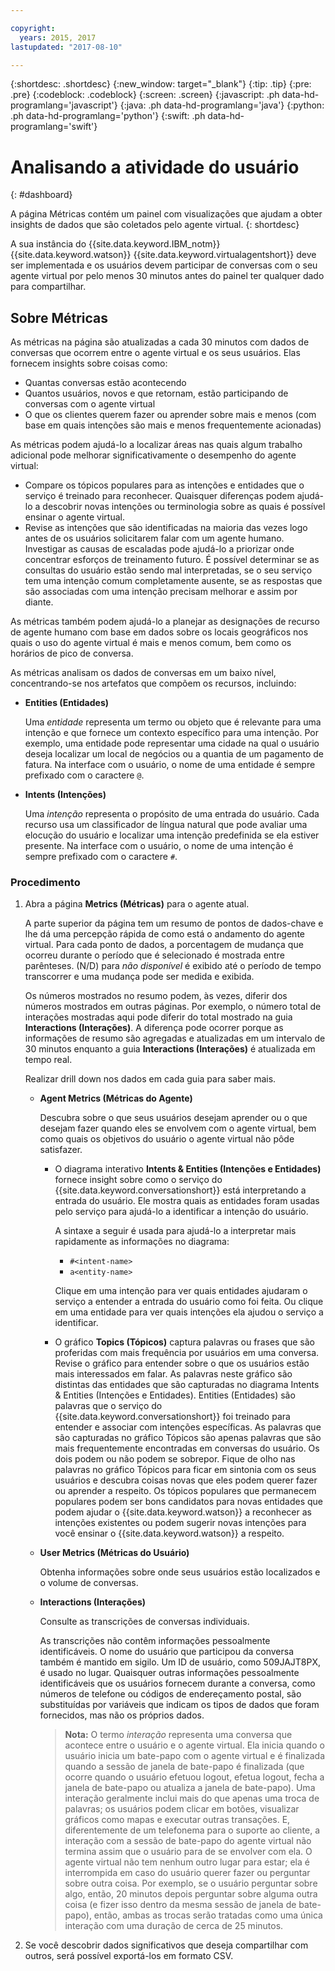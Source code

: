 ```yaml
---

copyright:
  years: 2015, 2017
lastupdated: "2017-08-10"

---
```


{:shortdesc: .shortdesc}
{:new_window: target="_blank"}
{:tip: .tip}
{:pre: .pre}
{:codeblock: .codeblock}
{:screen: .screen}
{:javascript: .ph data-hd-programlang='javascript'}
{:java: .ph data-hd-programlang='java'}
{:python: .ph data-hd-programlang='python'}
{:swift: .ph data-hd-programlang='swift'}

# Analisando a atividade do usuário 
{: #dashboard}

A página Métricas contém um painel com visualizações que ajudam a obter insights de dados que são coletados pelo agente virtual.
{: shortdesc}

A sua instância do {{site.data.keyword.IBM_notm}} {{site.data.keyword.watson}} {{site.data.keyword.virtualagentshort}}
deve ser implementada e os usuários devem participar de conversas com o seu agente virtual por pelo menos 30 minutos antes do painel ter qualquer dado para
compartilhar.

## Sobre Métricas

As métricas na página são atualizadas a cada 30 minutos com dados de conversas que ocorrem entre o agente virtual e os seus usuários. Elas fornecem insights sobre coisas como:

- Quantas conversas estão acontecendo
- Quantos usuários, novos e que retornam, estão participando de conversas com o agente virtual
- O que os clientes querem fazer ou aprender sobre mais e menos (com base em quais intenções são mais e menos frequentemente acionadas)

As métricas podem ajudá-lo a localizar áreas nas quais algum trabalho adicional pode melhorar significativamente o desempenho do agente virtual:

- Compare os tópicos populares para as intenções e entidades que o serviço é treinado para reconhecer. Quaisquer diferenças podem ajudá-lo a descobrir novas
intenções ou terminologia sobre as quais é possível ensinar o agente virtual.
- Revise as intenções que são identificadas na maioria das vezes logo antes de os usuários solicitarem falar com um agente humano. Investigar as causas de
escaladas pode ajudá-lo a priorizar onde concentrar esforços de treinamento futuro. É possível determinar se as consultas do usuário estão sendo mal interpretadas, se
o seu serviço tem uma intenção comum completamente ausente, se as respostas que são associadas com uma intenção precisam melhorar e assim por diante.

As métricas também podem ajudá-lo a planejar as designações de recurso de agente humano com base em dados sobre os locais geográficos nos quais o uso do agente
virtual é mais e menos comum, bem como os horários de pico de conversa.

As métricas analisam os dados de conversas em um baixo nível, concentrando-se nos artefatos que compõem os recursos, incluindo:

- **Entities (Entidades)**

    Uma *entidade* representa um termo ou objeto que é relevante para uma intenção e que fornece um contexto específico para uma
intenção. Por exemplo, uma entidade pode representar uma cidade na qual o usuário deseja localizar um local de negócios ou a quantia de um pagamento de fatura. Na
interface com o usuário, o nome de uma entidade é sempre prefixado com o caractere `@`.

- **Intents (Intenções)**

    Uma *intenção* representa o propósito de uma entrada do usuário. Cada recurso usa um classificador de língua natural que pode
avaliar uma elocução do usuário e localizar uma intenção predefinida se ela estiver presente. Na interface com o usuário, o nome de uma intenção é sempre prefixado
com o caractere `#`.

### Procedimento

1.  Abra a página **Metrics (Métricas)** para o agente atual. 

    A parte superior da página tem um resumo de pontos de dados-chave e lhe dá uma percepção rápida de como está o andamento do agente virtual. Para cada ponto de
dados, a porcentagem de mudança que ocorreu durante o período que é selecionado é mostrada entre parênteses. (N/D) para *não disponível* é
exibido até o período de tempo transcorrer e uma mudança pode ser medida e exibida.

    Os números mostrados no resumo podem, às vezes, diferir dos números mostrados em outras páginas. Por exemplo, o número total de interações mostradas aqui
pode diferir do total mostrado na guia **Interactions (Interações)**. A diferença pode ocorrer porque as informações de resumo são agregadas e atualizadas em um
intervalo de 30 minutos enquanto a guia **Interactions (Interações)** é atualizada em tempo real.

    Realizar drill down nos dados em cada guia para saber mais.
    - **Agent Metrics (Métricas do Agente)**

        Descubra sobre o que seus usuários desejam aprender ou o que desejam fazer quando eles se envolvem com o agente virtual, bem como quais os objetivos
do usuário o agente virtual não pôde satisfazer.
        - O diagrama interativo **Intents &amp; Entities (Intenções e Entidades)** fornece insight sobre como o serviço do
{{site.data.keyword.conversationshort}} está interpretando a entrada do usuário. Ele mostra quais as entidades foram usadas pelo serviço para ajudá-lo a
identificar a intenção do usuário.

            A sintaxe a seguir é usada para ajudá-lo a interpretar mais rapidamente as informações no diagrama:
            - `#<intent-name>`
            - `a<entity-name>`

            Clique em uma intenção para ver quais entidades ajudaram o serviço a entender a entrada do usuário como foi feita. Ou clique em uma entidade para
ver quais intenções ela ajudou o serviço a identificar.

        - O gráfico **Topics (Tópicos)** captura palavras ou frases que são proferidas com mais frequência por usuários em uma conversa. Revise o
gráfico para entender sobre o que os usuários estão mais interessados em falar. As palavras neste gráfico são distintas das entidades que são capturadas no diagrama
Intents &amp; Entities (Intenções e Entidades). Entities (Entidades) são palavras que o serviço do {{site.data.keyword.conversationshort}} foi treinado para entender e associar com intenções
específicas. As palavras que são capturadas no gráfico Tópicos são apenas palavras que são mais frequentemente encontradas em conversas do usuário. Os dois podem ou
não podem se sobrepor. Fique de olho nas palavras no gráfico Tópicos para ficar em sintonia com os seus usuários e descubra coisas novas que eles podem querer fazer
ou aprender a respeito. Os tópicos populares que permanecem populares podem ser bons candidatos para novas entidades que podem ajudar o
{{site.data.keyword.watson}} a reconhecer as intenções existentes ou podem sugerir novas intenções para você ensinar o {{site.data.keyword.watson}}
a respeito.

    - **User Metrics (Métricas do Usuário)**

        Obtenha informações sobre onde seus usuários estão localizados e o volume de conversas.

    - **Interactions (Interações)**

        Consulte as transcrições de conversas individuais.

        As transcrições não contêm informações pessoalmente identificáveis. O nome do usuário que participou da conversa também é mantido em sigilo. Um ID de usuário, como 509JAJT8PX, é usado no lugar. Quaisquer outras informações pessoalmente identificáveis que os usuários fornecem durante a conversa,
como números de telefone ou códigos de endereçamento postal, são substituídas por variáveis que indicam os tipos de dados que foram fornecidos, mas não os próprios dados.

        > **Nota:** O termo *interação* representa uma conversa que acontece entre o usuário e o agente virtual. Ela inicia quando o
usuário inicia um bate-papo com o agente virtual e é finalizada quando a sessão de janela de bate-papo é finalizada (que ocorre quando o usuário efetuou logout,
efetua logout, fecha a janela de bate-papo ou atualiza a janela de bate-papo). Uma interação geralmente inclui mais do que apenas uma troca de palavras; os usuários
podem clicar em botões, visualizar gráficos como mapas e executar outras transações. E, diferentemente de um telefonema para o suporte ao cliente, a interação com a
sessão de bate-papo do agente virtual não termina assim que o usuário para de se envolver com ela. O agente virtual não tem nenhum outro lugar para estar; ela é
interrompida em caso do usuário querer fazer ou perguntar sobre outra coisa. Por exemplo, se o usuário perguntar sobre algo, então, 20 minutos depois perguntar sobre
alguma outra coisa (e fizer isso dentro da mesma sessão de janela de bate-papo), então, ambas as trocas serão tratadas como uma única interação com uma duração de
cerca de 25 minutos.

1.  Se você descobrir dados significativos que deseja compartilhar com outros, será possível exportá-los em formato CSV.
